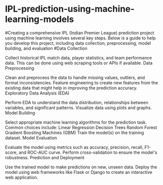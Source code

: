 # IPL-prediction-using-machine-learning-models
#Creating a comprehensive IPL (Indian Premier League) prediction project using machine learning involves several key steps. Below is a guide to help you develop this project, including data collection, preprocessing, model building, and evaluation
#Data Collection

Collect historical IPL match data, player statistics, and team performance data. This can be done using web scraping tools or APIs if available.
Data Preprocessing

Clean and preprocess the data to handle missing values, outliers, and format inconsistencies.
Feature engineering to create new features from the existing data that might help in improving the prediction accuracy.
Exploratory Data Analysis (EDA)

Perform EDA to understand the data distribution, relationships between variables, and significant patterns.
Visualize data using plots and graphs.
Model Building

Select appropriate machine learning algorithms for the prediction task. Common choices include:
Linear Regression
Decision Trees
Random Forest
Gradient Boosting Machines (GBM)
Train the model(s) on the training dataset.
Model Evaluation

Evaluate the model using metrics such as accuracy, precision, recall, F1-score, and ROC-AUC curve.
Perform cross-validation to ensure the model's robustness.
Prediction and Deployment

Use the trained model to make predictions on new, unseen data.
Deploy the model using web frameworks like Flask or Django to create an interactive web application.
